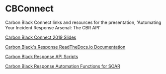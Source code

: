 # CBConnect
Carbon Black Connect links and resources for the presentation, 'Automating Your Incident Response Arsenal: The CBR API'


[Carbon Black Connect 2019 Slides](https://drive.google.com/file/d/1rwtSMtwFKhe5xa9bCP1DOKI1UNk1aFJG/view?usp=sharing)

[Carbon Black's Response ReadTheDocs.io Documentation](https://cbapi.readthedocs.io/en/latest/response-api.html)

[Carbon Black Response API Scripts](https://github.com/Jrotenberger/CBIRAutomation)

[Carbon Black Response Automation Functions for SOAR](https://github.com/jjfallete/resilient/tree/master/functions/carbon_black)
